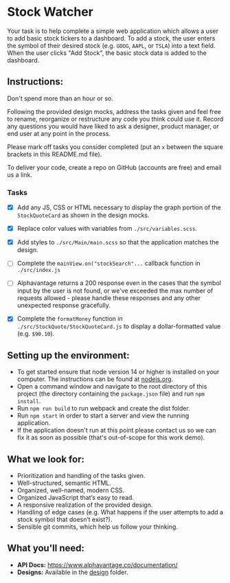 # Stock Watcher

Your task is to help complete a simple web application which allows a user to
add basic stock tickers to a dashboard.  To add a stock, the user enters the
symbol of their desired stock (e.g. `GOOG`, `AAPL`, or `TSLA`) into a text
field.  When the user clicks "Add Stock", the basic stock data is added to the
dashboard.


## Instructions:

Don't spend more than an hour or so.

Following the provided design mocks, address the tasks given and feel free to
rename, reorganize or restructure any code you think could use it.  Record any
questions you would have liked to ask a designer, product manager, or end user
at any point in the process.

Please mark off tasks you consider completed (put an `x` between the square
brackets in this README.md file).

To deliver your code, create a repo on GitHub (accounts are free) and email us a
link.

### Tasks
- [x] Add any JS, CSS or HTML necessary to display the graph portion of the
    `StockQuoteCard` as shown in the design mocks.
- [x] Replace color values with variables from `./src/variables.scss`.
- [x] Add styles to `./src/Main/main.scss` so that the application matches the design.
- [ ] Complete the `mainView.on("stockSearch"...` callback function in `./src/index.js`
- [ ] Alphavantage returns a 200 response even in the cases that the symbol
    input by the user is not found, or we've exceeded the max number of requests
    allowed - please handle these responses and any other unexpected response
    gracefully.
- [x] Complete the `formatMoney` function in `./src/StockQuote/StockQuoteCard.js`
    to display a dollar-formatted value (e.g. `$90.10`).


## Setting up the environment:

-   To get started ensure that node version 14 or higher is installed on your
    computer. The instructions can be found at [nodejs.org].
-   Open a command window and navigate to the root directory of this project
    (the directory containing the `package.json` file) and run `npm install`.
-   Run `npm run build` to run webpack and create the dist folder.
-   Run `npm start` in order to start a server and view the running application.
-   If the application doesn't run at this point please contact us so we can fix
    it as soon as possible (that's out-of-scope for this work demo).


## What we look for:

-   Prioritization and handling of the tasks given.
-   Well-structured, semantic HTML.
-   Organized, well-named, modern CSS.
-   Organized JavaScript that’s easy to read.
-   A responsive realization of the provided design.
-   Handling of edge cases (e.g. What happens if the user attempts to add a
    stock symbol that doesn’t exist?).
-   Sensible git commits, which help us follow your thinking.


## What you'll need:

-   **API Docs:** <https://www.alphavantage.co/documentation/>
-   **Designs:** Available in the [design] folder.


[nodejs.org]: https://nodejs.org/en/
[design]: ./design
